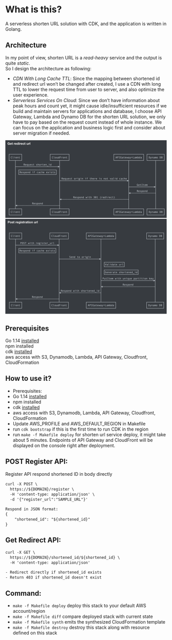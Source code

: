 # What is this?

A serverless shorten URL solution with CDK, and the application is written in Golang.

## Architecture
In my point of view, shorten URL is a *read-heavy* service and the output is quite *static*. <br>
So I design the architecture as following: <br>
* *CDN With Long Cache TTL*: Since the mapping between shortened id and redirect url won’t be changed after created, I use a CDN with long TTL to lower the request time from user to server, and also optimize the user experience.
* *Serverless Services On Cloud*: Since we don’t have information about peak hours and count yet, it might cause idle/insufficient resources if we build and maintain servers for applications and database, I choose API Gateway, Lambda and Dynamo DB for the shorten URL solution, we only have to pay based on the request count instead of whole instance. We can focus on the application and business logic first and consider about server migration if needed. 

![Screenshot](get-redirect-api.png)
![Screenshot](post-register-api.png)

## Prerequisites
Go 1.14 [installed](https://golang.org/doc/install)<br>
npm installed<br>
cdk [installed](https://docs.aws.amazon.com/cdk/latest/guide/work-with-cdk-typescript.html)<br>
aws access with S3, Dynamodb, Lambda, API Gateway, Cloudfront, CloudFormation

## How to use it?
 * Prerequisites: 
  * Go 1.14 [installed](https://golang.org/doc/install)
  * npm installed
  * cdk [installed](https://docs.aws.amazon.com/cdk/latest/guide/work-with-cdk-typescript.html)
  * aws access with S3, Dynamodb, Lambda, API Gateway, Cloudfront, CloudFormation
 * Update AWS_PROFILE and AWS_DEFAULT_REGION in Makefile
 * run `cdk bootstrap` if this is the first time to run CDK in the region
 * run `make -f Makefile deploy` for shorten url service deploy, it might take about 5 minutes. Endpoints of API Gateway and CloudFront will be displayed on the console right after deployment.

## POST Register API:
Register API respond shortened ID in body directly
```
curl -X POST \
  https://${DOMAIN}/register \
  -H 'content-type: application/json' \
  -d '{"register_url":"SAMPLE_URL"}'
```
```
Respond in JSON format:
{
    "shortened_id": "${shortened_id}"
}
```
## Get Redirect API:
```
curl -X GET \
  https://${DOMAIN}/shortened_id/${shortened_id} \
  -H 'content-type: application/json'
```
```
- Redirect directly if shortened_id exists
- Return 403 if shortened_id doesn't exist
```

## Command:
 * `make -f Makefile deploy`      deploy this stack to your default AWS account/region
 * `make -f Makefile diff`        compare deployed stack with current state
 * `make -f Makefile synth`       emits the synthesized CloudFormation template
 * `make -f Makefile destroy`     destroy this stack along with resource defined on this stack
